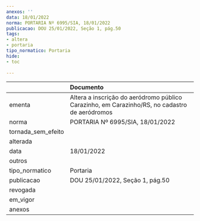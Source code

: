 ```yaml
---
anexos: ''
data: 18/01/2022
norma: PORTARIA Nº 6995/SIA, 18/01/2022
publicacao: DOU 25/01/2022, Seção 1, pág.50
tags:
- altera
- portaria
tipo_normatico: Portaria
hide: 
- toc 
 
---
```


|                    | Documento                                                                                     |
|:-------------------|:----------------------------------------------------------------------------------------------|
| ementa             | Altera a inscrição do aeródromo público Carazinho, em Carazinho/RS, no cadastro de aeródromos |
| norma              | PORTARIA Nº 6995/SIA, 18/01/2022                                                              |
| tornada_sem_efeito |                                                                                               |
| alterada           |                                                                                               |
| data               | 18/01/2022                                                                                    |
| outros             |                                                                                               |
| tipo_normatico     | Portaria                                                                                      |
| publicacao         | DOU 25/01/2022, Seção 1, pág.50                                                               |
| revogada           |                                                                                               |
| em_vigor           |                                                                                               |
| anexos             |                                                                                               |